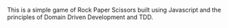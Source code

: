 This is a simple game of Rock Paper Scissors built using Javascript and the principles of Domain Driven Development and TDD. 
